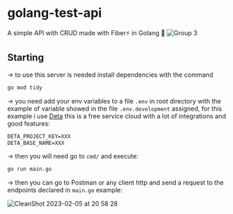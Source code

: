 # golang-test-api
A simple API with CRUD made with Fiber⚡️ in Golang 🐨
![Group 3](https://user-images.githubusercontent.com/65286318/192130130-0c4633fe-2462-456b-8902-5af83707c294.png)

## Starting

-> to use this server is needed install dependencies with the command
```bash
go mod tidy
```

-> you need add your env variables to a file `.env` in root directory with the example of variable showed in the file `.env.development` assigned, for this example i use [Deta](https://www.deta.sh) this is a free service cloud with a lot of integrations and good features:
```txt
DETA_PROJECT_KEY=XXX
DETA_BASE_NAME=XXX
```

-> then you will need go to `cmd/` and execute:
```bash
go run main.go
```
-> then you can go to Postman or any client http and send a request to the endpoints declared in `main.go` example:

![CleanShot 2023-02-05 at 20 58 28](https://user-images.githubusercontent.com/65286318/216854018-c3c2ec3e-fb76-4b48-ad45-b19c1e564166.png)


